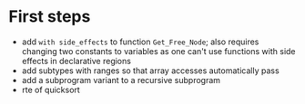 # First steps

- add `with side_effects` to function `Get_Free_Node`; also requires changing
  two constants to variables as one can't use functions with side effects in
  declarative regions
- add subtypes with ranges so that array accesses automatically pass
- add a subprogram variant to a recursive subprogram
- rte of quicksort
